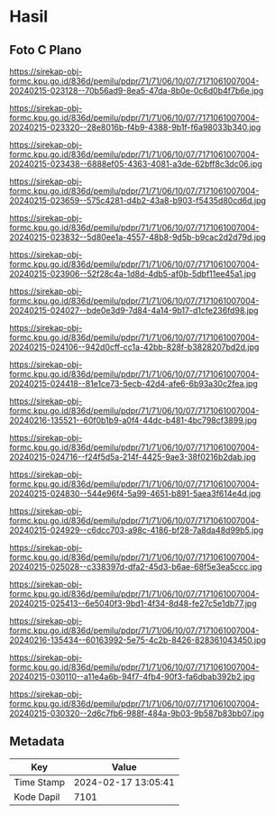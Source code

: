 # Hasil

## Foto C Plano

https://sirekap-obj-formc.kpu.go.id/836d/pemilu/pdpr/71/71/06/10/07/7171061007004-20240215-023128--70b56ad9-8ea5-47da-8b0e-0c6d0b4f7b6e.jpg

https://sirekap-obj-formc.kpu.go.id/836d/pemilu/pdpr/71/71/06/10/07/7171061007004-20240215-023320--28e8016b-f4b9-4388-9b1f-f6a98033b340.jpg

https://sirekap-obj-formc.kpu.go.id/836d/pemilu/pdpr/71/71/06/10/07/7171061007004-20240215-023438--6888ef05-4363-4081-a3de-62bff8c3dc06.jpg

https://sirekap-obj-formc.kpu.go.id/836d/pemilu/pdpr/71/71/06/10/07/7171061007004-20240215-023659--575c4281-d4b2-43a8-b903-f5435d80cd6d.jpg

https://sirekap-obj-formc.kpu.go.id/836d/pemilu/pdpr/71/71/06/10/07/7171061007004-20240215-023832--5d80ee1a-4557-48b8-9d5b-b9cac2d2d79d.jpg

https://sirekap-obj-formc.kpu.go.id/836d/pemilu/pdpr/71/71/06/10/07/7171061007004-20240215-023906--52f28c4a-1d8d-4db5-af0b-5dbf11ee45a1.jpg

https://sirekap-obj-formc.kpu.go.id/836d/pemilu/pdpr/71/71/06/10/07/7171061007004-20240215-024027--bde0e3d9-7d84-4a14-9b17-d1cfe236fd98.jpg

https://sirekap-obj-formc.kpu.go.id/836d/pemilu/pdpr/71/71/06/10/07/7171061007004-20240215-024106--942d0cff-cc1a-42bb-828f-b3828207bd2d.jpg

https://sirekap-obj-formc.kpu.go.id/836d/pemilu/pdpr/71/71/06/10/07/7171061007004-20240215-024418--81e1ce73-5ecb-42d4-afe6-6b93a30c2fea.jpg

https://sirekap-obj-formc.kpu.go.id/836d/pemilu/pdpr/71/71/06/10/07/7171061007004-20240216-135521--60f0b1b9-a0f4-44dc-b481-4bc798cf3899.jpg

https://sirekap-obj-formc.kpu.go.id/836d/pemilu/pdpr/71/71/06/10/07/7171061007004-20240215-024716--f24f5d5a-214f-4425-9ae3-38f0216b2dab.jpg

https://sirekap-obj-formc.kpu.go.id/836d/pemilu/pdpr/71/71/06/10/07/7171061007004-20240215-024830--544e96f4-5a99-4651-b891-5aea3f614e4d.jpg

https://sirekap-obj-formc.kpu.go.id/836d/pemilu/pdpr/71/71/06/10/07/7171061007004-20240215-024929--c6dcc703-a98c-4186-bf28-7a8da48d99b5.jpg

https://sirekap-obj-formc.kpu.go.id/836d/pemilu/pdpr/71/71/06/10/07/7171061007004-20240215-025028--c338397d-dfa2-45d3-b6ae-68f5e3ea5ccc.jpg

https://sirekap-obj-formc.kpu.go.id/836d/pemilu/pdpr/71/71/06/10/07/7171061007004-20240215-025413--6e5040f3-9bd1-4f34-8d48-fe27c5e1db77.jpg

https://sirekap-obj-formc.kpu.go.id/836d/pemilu/pdpr/71/71/06/10/07/7171061007004-20240216-135434--60163992-5e75-4c2b-8426-828361043450.jpg

https://sirekap-obj-formc.kpu.go.id/836d/pemilu/pdpr/71/71/06/10/07/7171061007004-20240215-030110--a11e4a6b-94f7-4fb4-90f3-fa6dbab392b2.jpg

https://sirekap-obj-formc.kpu.go.id/836d/pemilu/pdpr/71/71/06/10/07/7171061007004-20240215-030320--2d6c7fb6-988f-484a-9b03-9b587b83bb07.jpg


## Metadata

| Key        | Value               |
| ---------- | ------------------- |
| Time Stamp | 2024-02-17 13:05:41 |
| Kode Dapil | 7101                |



